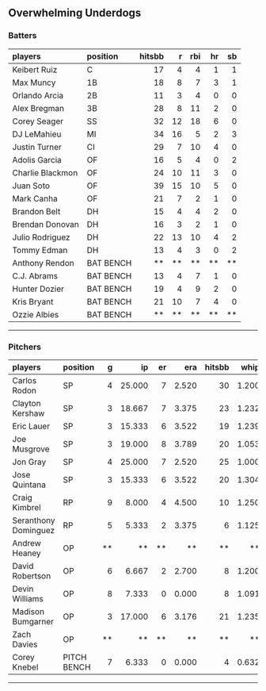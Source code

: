 ## Overwhelming Underdogs

### Batters

 
|players          |position  | hitsbb|  r| rbi| hr| sb| 
|:----------------|:---------|------:|--:|---:|--:|--:| 
|Keibert Ruiz     |C         |     17|  4|   4|  1|  1| 
|Max Muncy        |1B        |     18|  8|   7|  3|  1| 
|Orlando Arcia    |2B        |     11|  3|   4|  0|  0| 
|Alex Bregman     |3B        |     28|  8|  11|  2|  0| 
|Corey Seager     |SS        |     32| 12|  18|  6|  0| 
|DJ LeMahieu      |MI        |     34| 16|   5|  2|  3| 
|Justin Turner    |CI        |     29|  7|  10|  4|  0| 
|Adolis Garcia    |OF        |     16|  5|   4|  0|  2| 
|Charlie Blackmon |OF        |     24| 10|  11|  3|  0| 
|Juan Soto        |OF        |     39| 15|  10|  5|  0| 
|Mark Canha       |OF        |     21|  7|   2|  1|  0| 
|Brandon Belt     |DH        |     15|  4|   4|  2|  0| 
|Brendan Donovan  |DH        |     16|  3|   2|  1|  0| 
|Julio Rodriguez  |DH        |     22| 13|  10|  4|  2| 
|Tommy Edman      |DH        |     13|  4|   3|  0|  2| 
|Anthony Rendon   |BAT BENCH |     **| **|  **| **| **| 
|C.J. Abrams      |BAT BENCH |     13|  4|   7|  1|  0| 
|Hunter Dozier    |BAT BENCH |     19|  4|   9|  2|  0| 
|Kris Bryant      |BAT BENCH |     21| 10|   7|  4|  0| 
|Ozzie Albies     |BAT BENCH |     **| **|  **| **| **| 

* * *

### Pitchers

 
|players              |position    |  g|     ip| er|   era| hitsbb|  whip| so|  w| sv| 
|:--------------------|:-----------|--:|------:|--:|-----:|------:|-----:|--:|--:|--:| 
|Carlos Rodon         |SP          |  4| 25.000|  7| 2.520|     30| 1.200| 30|  2|  0| 
|Clayton Kershaw      |SP          |  3| 18.667|  7| 3.375|     23| 1.232| 22|  1|  0| 
|Eric Lauer           |SP          |  3| 15.333|  6| 3.522|     19| 1.239| 19|  0|  0| 
|Joe Musgrove         |SP          |  3| 19.000|  8| 3.789|     20| 1.053| 20|  0|  0| 
|Jon Gray             |SP          |  4| 25.000|  7| 2.520|     25| 1.000| 32|  3|  0| 
|Jose Quintana        |SP          |  3| 15.333|  6| 3.522|     20| 1.304| 17|  1|  0| 
|Craig Kimbrel        |RP          |  9|  8.000|  4| 4.500|     10| 1.250| 12|  3|  2| 
|Seranthony Dominguez |RP          |  5|  5.333|  2| 3.375|      6| 1.125|  5|  0|  1| 
|Andrew Heaney        |OP          | **|     **| **|    **|     **|    **| **| **| **| 
|David Robertson      |OP          |  6|  6.667|  2| 2.700|      8| 1.200|  8|  1|  3| 
|Devin Williams       |OP          |  8|  7.333|  0| 0.000|      8| 1.091| 13|  0|  1| 
|Madison Bumgarner    |OP          |  3| 17.000|  6| 3.176|     21| 1.235| 13|  2|  0| 
|Zach Davies          |OP          | **|     **| **|    **|     **|    **| **| **| **| 
|Corey Knebel         |PITCH BENCH |  7|  6.333|  0| 0.000|      4| 0.632|  7|  0|  1| 


* * *


